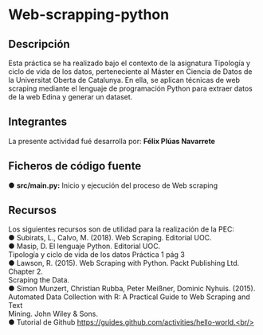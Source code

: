 # Web-scrapping-python

## Descripción
Esta práctica se ha realizado bajo el contexto de la asignatura Tipología y ciclo de vida de los datos, perteneciente al Máster en Ciencia de Datos de la Universitat Oberta de Catalunya. En ella, se aplican técnicas de web scraping mediante el lenguaje de programación Python para extraer datos de la web Edina y generar un dataset.

## Integrantes
La presente actividad fué desarrolla por: <b>Félix Plúas Navarrete</b>

## Ficheros de código fuente
  ● <b>src/main.py:</b> Inicio y ejecución del proceso de Web scraping

## Recursos
Los siguientes recursos son de utilidad para la realización de la PEC:<br/>
  ● Subirats, L., Calvo, M. (2018). Web Scraping. Editorial UOC.<br/>
  ● Masip, D. El lenguaje Python. Editorial UOC.<br/>
    Tipología y ciclo de vida de los datos Práctica 1 pág 3<br/>
  ● Lawson, R. (2015). Web Scraping with Python. Packt Publishing Ltd. Chapter 2.<br/>
    Scraping the Data.<br/>
  ● Simon Munzert, Christian Rubba, Peter Meißner, Dominic Nyhuis. (2015).<br/>
    Automated Data Collection with R: A Practical Guide to Web Scraping and Text<br/>
    Mining. John Wiley & Sons.<br/>
  ● Tutorial de Github https://guides.github.com/activities/hello-world.<br/>
